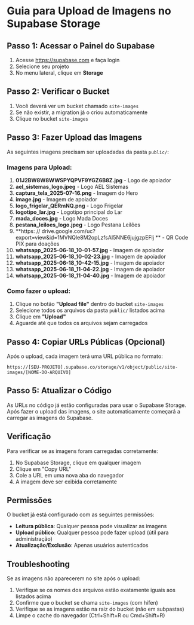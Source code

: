 # Guia para Upload de Imagens no Supabase Storage

## Passo 1: Acessar o Painel do Supabase

1. Acesse https://supabase.com e faça login
2. Selecione seu projeto
3. No menu lateral, clique em **Storage**

## Passo 2: Verificar o Bucket

1. Você deverá ver um bucket chamado `site-images`
2. Se não existir, a migration já o criou automaticamente
3. Clique no bucket `site-images`

## Passo 3: Fazer Upload das Imagens

As seguintes imagens precisam ser uploadadas da pasta `public/`:

### Imagens para Upload:

1. **01J2BW8W8WWSPYQPVF9YGZ6B8Z.jpg** - Logo de apoiador
2. **ael_sistemas_logo.jpeg** - Logo AEL Sistemas
3. **captura_tela_2025-07-16.png** - Imagem do Hero
4. **image.jpg** - Imagem de apoiador
5. **logo_frigelar_QERmNQ.png** - Logo Frigelar
6. **logotipo_lar.jpg** - Logotipo principal do Lar
7. **mada_doces.jpg** - Logo Mada Doces
8. **pestana_leiloes_logo.jpeg** - Logo Pestana Leilões
9. **https: // drive.google.com/uc?export=view&id=1MVNQle8M2opLzfsAI5NNE6jujgzpEFlj ** - QR Code PIX para doações
10. **whatsapp_2025-06-18_10-01-57.jpg** - Imagem de apoiador
11. **whatsapp_2025-06-18_10-02-23.jpg** - Imagem de apoiador
12. **whatsapp_2025-06-18_10-42-15.jpg** - Imagem de apoiador
13. **whatsapp_2025-06-18_11-04-22.jpg** - Imagem de apoiador
14. **whatsapp_2025-06-18_11-04-40.jpg** - Imagem de apoiador

### Como fazer o upload:

1. Clique no botão **"Upload file"** dentro do bucket `site-images`
2. Selecione todos os arquivos da pasta `public/` listados acima
3. Clique em **"Upload"**
4. Aguarde até que todos os arquivos sejam carregados

## Passo 4: Copiar URLs Públicas (Opcional)

Após o upload, cada imagem terá uma URL pública no formato:
```
https://[SEU-PROJETO].supabase.co/storage/v1/object/public/site-images/[NOME-DO-ARQUIVO]
```

## Passo 5: Atualizar o Código

As URLs no código já estão configuradas para usar o Supabase Storage. Após fazer o upload das imagens, o site automaticamente começará a carregar as imagens do Supabase.

## Verificação

Para verificar se as imagens foram carregadas corretamente:

1. No Supabase Storage, clique em qualquer imagem
2. Clique em "Copy URL"
3. Cole a URL em uma nova aba do navegador
4. A imagem deve ser exibida corretamente

## Permissões

O bucket já está configurado com as seguintes permissões:
- **Leitura pública**: Qualquer pessoa pode visualizar as imagens
- **Upload público**: Qualquer pessoa pode fazer upload (útil para administração)
- **Atualização/Exclusão**: Apenas usuários autenticados

## Troubleshooting

Se as imagens não aparecerem no site após o upload:
1. Verifique se os nomes dos arquivos estão exatamente iguais aos listados acima
2. Confirme que o bucket se chama `site-images` (com hífen)
3. Verifique se as imagens estão na raiz do bucket (não em subpastas)
4. Limpe o cache do navegador (Ctrl+Shift+R ou Cmd+Shift+R)

